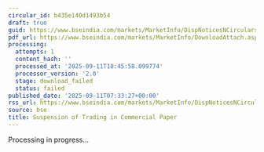 ```yaml
---
circular_id: b435e140d1493b54
draft: true
guid: https://www.bseindia.com/markets/MarketInfo/DispNoticesNCirculars.aspx?Noticeid={40CB6CFA-999D-48F9-9E2A-B31D9A088163}&noticeno=20250911-3&dt=09/11/2025&icount=3&totcount=91&flag=0
pdf_url: https://www.bseindia.com/markets/MarketInfo/DownloadAttach.aspx?id=20250911-3&attachedId=
processing:
  attempts: 1
  content_hash: ''
  processed_at: '2025-09-11T18:45:58.099774'
  processor_version: '2.0'
  stage: download_failed
  status: failed
published_date: '2025-09-11T07:33:27+00:00'
rss_url: https://www.bseindia.com/markets/MarketInfo/DispNoticesNCirculars.aspx?Noticeid={40CB6CFA-999D-48F9-9E2A-B31D9A088163}&noticeno=20250911-3&dt=09/11/2025&icount=3&totcount=91&flag=0
source: bse
title: Suspension of Trading in Commercial Paper
---
```


Processing in progress...
